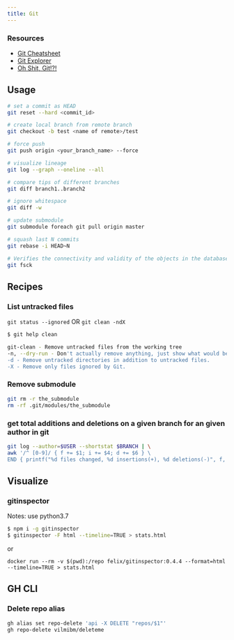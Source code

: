 ```yaml
---
title: Git
---
```


### Resources
- [Git Cheatsheet](http://ndpsoftware.com/git-cheatsheet.html)
- [Git Explorer](https://gitexplorer.com)
- [Oh Shit, Git!?!](https://ohshitgit.com)


## Usage
```bash
# set a commit as HEAD
git reset --hard <commit_id>

# create local branch from remote branch
git checkout -b test <name of remote>/test

# force push
git push origin <your_branch_name> --force

# visualize lineage
git log --graph --oneline --all

# compare tips of different branches
git diff branch1..branch2

# ignore whitespace
git diff -w

# update submodule
git submodule foreach git pull origin master

# squash last N commits
git rebase -i HEAD~N

# Verifies the connectivity and validity of the objects in the database
git fsck
```

## Recipes
### List untracked files
`git status --ignored` OR `git clean -ndX`

```bash
$ git help clean

git-clean - Remove untracked files from the working tree
-n, --dry-run - Don't actually remove anything, just show what would be done.
-d - Remove untracked directories in addition to untracked files.
-X - Remove only files ignored by Git.
```

### Remove submodule
```bash
git rm -r the_submodule
rm -rf .git/modules/the_submodule
```

### get total additions and deletions on a given branch for an given author in git
```bash
git log --author=$USER --shortstat $BRANCH | \
awk '/^ [0-9]/ { f += $1; i += $4; d += $6 } \
END { printf("%d files changed, %d insertions(+), %d deletions(-)", f, i, d) }'
```

## Visualize
### gitinspector
Notes: use python3.7

```bash
$ npm i -g gitinspector
$ gitinspector -F html --timeline=TRUE > stats.html
```

or

`docker run --rm -v $(pwd):/repo felix/gitinspector:0.4.4 --format=html --timeline=TRUE > stats.html`

## GH CLI
### Delete repo alias
```bash
gh alias set repo-delete 'api -X DELETE "repos/$1"'
gh repo-delete vilmibm/deleteme
```
